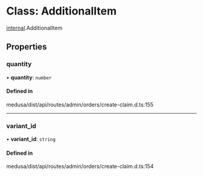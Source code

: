 # Class: AdditionalItem

[internal](../modules/internal-12.md).AdditionalItem

## Properties

### quantity

• **quantity**: `number`

#### Defined in

medusa/dist/api/routes/admin/orders/create-claim.d.ts:155

___

### variant\_id

• **variant\_id**: `string`

#### Defined in

medusa/dist/api/routes/admin/orders/create-claim.d.ts:154
